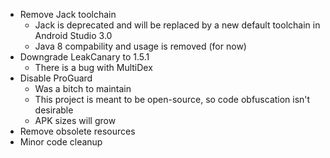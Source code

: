 - Remove Jack toolchain
  - Jack is deprecated and will be replaced by a new default toolchain in Android Studio 3.0
  - Java 8 compability and usage is removed (for now)
- Downgrade LeakCanary to 1.5.1
  - There is a bug with MultiDex
- Disable ProGuard
  - Was a bitch to maintain
  - This project is meant to be open-source, so code obfuscation isn't desirable
  - APK sizes will grow
- Remove obsolete resources
- Minor code cleanup